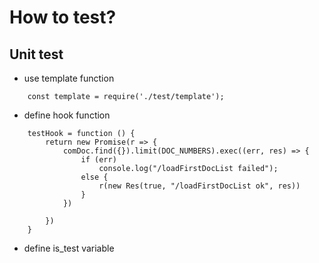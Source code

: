 # How to test?
## Unit test
* use template function
```
    const template = require('./test/template');
```
* define hook function
```
    testHook = function () {
        return new Promise(r => {
            comDoc.find({}).limit(DOC_NUMBERS).exec((err, res) => {
                if (err)
                    console.log("/loadFirstDocList failed");
                else {
                    r(new Res(true, "/loadFirstDocList ok", res))
                }
            })

        })
    }
```
* define is_test variable
